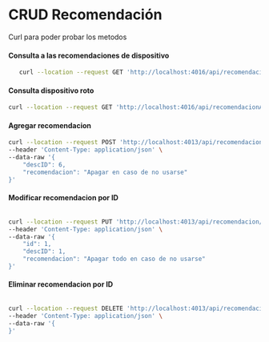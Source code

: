 # CRUD Recomendación
Curl para poder probar los metodos

#### Consulta a las recomendaciones de dispositivo
```sh
   curl --location --request GET 'http://localhost:4016/api/recomendacionAlumnos/recomendacionDisp/?institucion=la manzana de isaac'
```

#### Consulta dispositivo roto
```sh
curl --location --request GET 'http://localhost:4016/api/recomendacionAlumnos/recomendacionDispRoto/?institucion=la manzana de isaac'
```
#### Agregar recomendacion

```sh
curl --location --request POST 'http://localhost:4013/api/recomendacion' \
--header 'Content-Type: application/json' \
--data-raw '{ 
    "descID": 6,
    "recomendacion": "Apagar en caso de no usarse"
}'

```
#### Modificar recomendacion por ID
```sh

curl --location --request PUT 'http://localhost:4013/api/recomendacion/?id=1' \
--header 'Content-Type: application/json' \
--data-raw '{
    "id": 1,
    "descID": 1,
    "recomendacion": "Apagar todo en caso de no usarse"
}'
```



#### Eliminar recomendacion por ID
```sh

curl --location --request DELETE 'http://localhost:4013/api/recomendacion/?id=9' \
--header 'Content-Type: application/json' \
--data-raw '{
}'
```